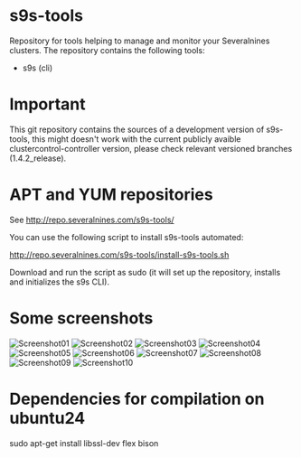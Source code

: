 # s9s-tools

Repository for tools helping to manage and monitor your Severalnines clusters. 
The repository contains the following tools:
- s9s  (cli)

# Important

This git repository contains the sources of a development version of s9s-tools,
this might doesn't work with the current publicly avaible
clustercontrol-controller version, please check relevant versioned branches
(1.4.2_release).

# APT and YUM repositories

See http://repo.severalnines.com/s9s-tools/

You can use the following script to install s9s-tools automated:

http://repo.severalnines.com/s9s-tools/install-s9s-tools.sh

Download and run the script as sudo (it will set up the repository, installs and initializes the s9s CLI).

# Some screenshots

![Screenshot01](screenshots/screen-01.png)
![Screenshot02](screenshots/screen-02.png)
![Screenshot03](screenshots/screen-03.png)
![Screenshot04](screenshots/screen-04.png)
![Screenshot05](screenshots/screen-05.png)
![Screenshot06](screenshots/screen-06.png)
![Screenshot07](screenshots/screen-07.png)
![Screenshot08](screenshots/screen-08.png)
![Screenshot09](screenshots/screen-09.png)
![Screenshot10](screenshots/screen-10.png)

# Dependencies for compilation on ubuntu24

sudo apt-get install libssl-dev flex bison

 